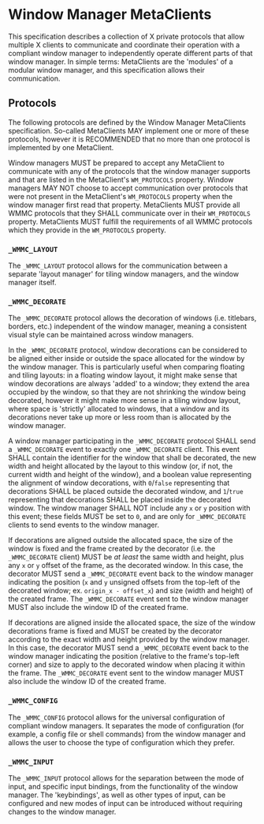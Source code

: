 <!-- This Source Code Form is subject to the terms of the Mozilla Public
   - License, v. 2.0. If a copy of the MPL was not distributed with this
   - file, You can obtain one at https://mozilla.org/MPL/2.0/. -->

# Window Manager MetaClients
This specification describes a collection of X private protocols that allow multiple X clients to
communicate and coordinate their operation with a compliant window manager to independently operate
different parts of that window manager. In simple terms: MetaClients are the 'modules' of a modular
window manager, and this specification allows their communication.

## Protocols
The following protocols are defined by the Window Manager MetaClients specification. So-called 
MetaClients MAY implement one or more of these protocols, however it is RECOMMENDED that no more
than one protocol is implemented by one MetaClient.

Window managers MUST be prepared to accept any MetaClient to communicate with any of the protocols
that the window manager supports and that are listed in the MetaClient's `WM_PROTOCOLS` property.
Window managers MAY NOT choose to accept communication over protocols that were not present in the
MetaClient's `WM_PROTOCOLS` property when the window manager first read that property. MetaClients
MUST provide all WMMC protocols that they SHALL communicate over in their `WM_PROTOCOLS` property.
MetaClients MUST fulfill the requirements of all WMMC protocols which they provide in the
`WM_PROTOCOLS` property.

### `_WMMC_LAYOUT`
The `_WMMC_LAYOUT` protocol allows for the communication between a separate 'layout manager' for
tiling window managers, and the window manager itself.

### `_WMMC_DECORATE`
The `_WMMC_DECORATE` protocol allows the decoration of windows (i.e. titlebars, borders, etc.)
independent of the window manager, meaning a consistent visual style can be maintained across
window managers.

In the `_WMMC_DECORATE` protocol, window decorations can be considered to be aligned either inside
or outside the space allocated for the window by the window manager. This is particularly useful
when comparing floating and tiling layouts: in a floating window layout, it might make sense that
window decorations are always 'added' to a window; they extend the area occupied by the window, so
that they are not shrinking the window being decorated, however it might make more sense in a
tiling window layout, where space is 'strictly' allocated to windows, that a window and its
decorations never take up more or less room than is allocated by the window manager.

A window manager participating in the `_WMMC_DECORATE` protocol SHALL send a `_WMMC_DECORATE` event
to exactly one `_WMMC_DECORATE` client. This event SHALL contain the identifier for the window that
shall be decorated, the new width and height allocated by the layout to this window (or, if not,
the current width and height of the window), and a boolean value representing the alignment of
window decorations, with `0`/`false` representing that decorations SHALL be placed outside the
decorated window, and `1`/`true` representing that decorations SHALL be placed inside the decorated
window. The window manager SHALL NOT include any `x` or `y` position with this event; these fields
MUST be set to `0`, and are only for `_WMMC_DECORATE` clients to send events to the window manager.

If decorations are aligned outside the allocated space, the size of the window is fixed and the
frame created by the decorator (i.e. the `_WMMC_DECORATE` client) MUST be _at least_ the same width
and height, plus any `x` or `y` offset of the frame, as the decorated window. In this case, the
decorator MUST send a `_WMMC_DECORATE` event back to the window manager indicating the position 
(`x` and `y` unsigned offsets from the top-left of the decorated window; ex. `origin_x - offset_x`) 
and size (width and height) of the created frame. The `_WMMC_DECORATE` event sent to the window
manager MUST also include the window ID of the created frame.

If decorations are aligned inside the allocated space, the size of the window decorations frame is
fixed and MUST be created by the decorator according to the exact width and height provided by the
window manager. In this case, the decorator MUST send a `_WMMC_DECORATE` event back to the window
manager indicating the position (relative to the frame's top-left corner) and size to apply to the
decorated window when placing it within the frame. The `_WMMC_DECORATE` event sent to the window
manager MUST also include the window ID of the created frame.

### `_WMMC_CONFIG`
The `_WMMC_CONFIG` protocol allows for the universal configuration of compliant window managers. It
separates the mode of configuration (for example, a config file or shell commands) from the window
manager and allows the user to choose the type of configuration which they prefer.

### `_WMMC_INPUT`
The `_WMMC_INPUT` protocol allows for the separation between the mode of input, and specific input
bindings, from the functionality of the window manager. The 'keybindings', as well as other types
of input, can be configured and new modes of input can be introduced without requiring changes to
the window manager.
